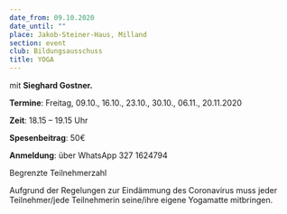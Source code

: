 ```yaml
---
date_from: 09.10.2020
date_until: ""
place: Jakob-Steiner-Haus, Milland
section: event
club: Bildungsausschuss
title: YOGA
---
```

mit **Sieghard Gostner.**



**Termine**: Freitag, 09.10., 16.10., 23.10., 30.10., 06.11., 20.11.2020

**Zeit**: 18.15 – 19.15 Uhr

**Spesenbeitrag**: 50€

**Anmeldung**: über WhatsApp 327 1624794

Begrenzte Teilnehmerzahl

Aufgrund der Regelungen zur Eindämmung des Coronavirus muss jeder Teilnehmer/jede Teilnehmerin seine/ihre eigene Yogamatte mitbringen.